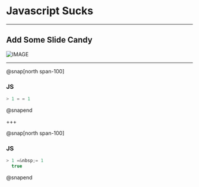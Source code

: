 # Javascript Sucks

---

## Add Some Slide Candy

![IMAGE](assets/img/presentation.png)

---

@snap[north span-100]
### JS

```javascript zoom-18
> 1 = = 1
```
@snapend

+++

@snap[north span-100]
### JS

```javascript zoom-18
> 1 =&nbsp;= 1
  true
```
@snapend
